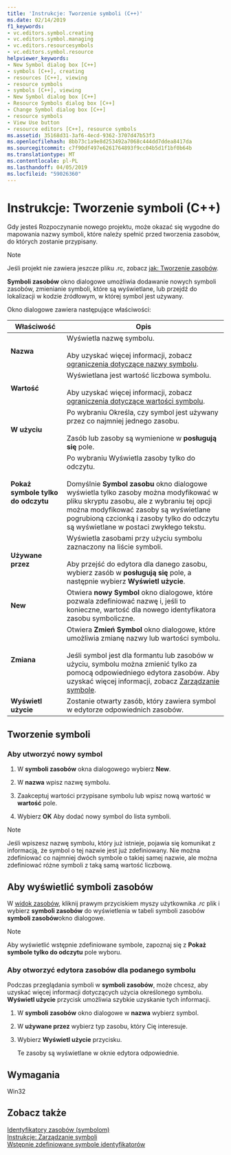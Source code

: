```yaml
---
title: 'Instrukcje: Tworzenie symboli (C++)'
ms.date: 02/14/2019
f1_keywords:
- vc.editors.symbol.creating
- vc.editors.symbol.managing
- vc.editors.resourcesymbols
- vc.editors.symbol.resource
helpviewer_keywords:
- New Symbol dialog box [C++]
- symbols [C++], creating
- resources [C++], viewing
- resource symbols
- symbols [C++], viewing
- New Symbol dialog box [C++]
- Resource Symbols dialog box [C++]
- Change Symbol dialog box [C++]
- resource symbols
- View Use button
- resource editors [C++], resource symbols
ms.assetid: 35168d31-3af6-4ecd-9362-3707d47b53f3
ms.openlocfilehash: 8bb73c1a9e8d253492a7068c444dd7ddea8417da
ms.sourcegitcommit: c7f90df497e6261764893f9cc04b5d1f1bf0b64b
ms.translationtype: MT
ms.contentlocale: pl-PL
ms.lasthandoff: 04/05/2019
ms.locfileid: "59026360"
---
```

# <a name="how-to-create-symbols-c"></a>Instrukcje: Tworzenie symboli (C++)

Gdy jesteś Rozpoczynanie nowego projektu, może okazać się wygodne do mapowania nazwy symboli, które należy spełnić przed tworzenia zasobów, do których zostanie przypisany.

> [!NOTE]
> Jeśli projekt nie zawiera jeszcze pliku .rc, zobacz [jak: Tworzenie zasobów](../windows/how-to-create-a-resource-script-file.md).

**Symboli zasobów** okno dialogowe umożliwia dodawanie nowych symboli zasobów, zmienianie symboli, które są wyświetlane, lub przejdź do lokalizacji w kodzie źródłowym, w której symbol jest używany.

Okno dialogowe zawiera następujące właściwości:

|Właściwość|Opis|
|--------------------------|------------------------------------------|
|**Nazwa**|Wyświetla nazwę symbolu.<br/><br/>Aby uzyskać więcej informacji, zobacz [ograniczenia dotyczące nazwy symbolu](../windows/symbol-name-restrictions.md).|
|**Wartość**|Wyświetlana jest wartość liczbowa symbolu.<br/><br/>Aby uzyskać więcej informacji, zobacz [ograniczenia dotyczące wartości symbolu](../windows/symbol-value-restrictions.md).|
|**W użyciu**|Po wybraniu Określa, czy symbol jest używany przez co najmniej jednego zasobu.<br/><br/>Zasób lub zasoby są wymienione w **posługują się** pole.|
|**Pokaż symbole tylko do odczytu**|Po wybraniu Wyświetla zasoby tylko do odczytu.<br/><br/>Domyślnie **Symbol zasobu** okno dialogowe wyświetla tylko zasoby można modyfikować w pliku skryptu zasobu, ale z wybraniu tej opcji można modyfikować zasoby są wyświetlane pogrubioną czcionką i zasoby tylko do odczytu są wyświetlane w postaci zwykłego tekstu.|
|**Używane przez**|Wyświetla zasobami przy użyciu symbolu zaznaczony na liście symboli.<br/><br/>Aby przejść do edytora dla danego zasobu, wybierz zasób w **posługują się** pole, a następnie wybierz **Wyświetl użycie**.|
|**New**|Otwiera **nowy Symbol** okno dialogowe, które pozwala zdefiniować nazwę i, jeśli to konieczne, wartość dla nowego identyfikatora zasobu symboliczne.|
|**Zmiana**|Otwiera **Zmień Symbol** okno dialogowe, które umożliwia zmianę nazwy lub wartości symbolu.<br/><br/>Jeśli symbol jest dla formantu lub zasobów w użyciu, symbolu można zmienić tylko za pomocą odpowiedniego edytora zasobów. Aby uzyskać więcej informacji, zobacz [Zarządzanie symbole](../windows/changing-unassigned-symbols.md).|
|**Wyświetl użycie**|Zostanie otwarty zasób, który zawiera symbol w edytorze odpowiednich zasobów.|

## <a name="create-symbols"></a>Tworzenie symboli

### <a name="to-create-a-new-symbol"></a>Aby utworzyć nowy symbol

1. W **symboli zasobów** okna dialogowego wybierz **New**.

1. W **nazwa** wpisz nazwę symbolu.

1. Zaakceptuj wartości przypisane symbolu lub wpisz nową wartość w **wartość** pole.

1. Wybierz **OK** Aby dodać nowy symbol do lista symboli.

> [!NOTE]
> Jeśli wpiszesz nazwę symbolu, który już istnieje, pojawia się komunikat z informacją, że symbol o tej nazwie jest już zdefiniowany. Nie można zdefiniować co najmniej dwóch symbole o takiej samej nazwie, ale można zdefiniować różne symboli z taką samą wartość liczbową.

## <a name="to-view-resource-symbols"></a>Aby wyświetlić symboli zasobów

W [widok zasobów](how-to-create-a-resource-script-file.md#create-resources), kliknij prawym przyciskiem myszy użytkownika *.rc* plik i wybierz **symboli zasobów** do wyświetlenia w tabeli symboli zasobów **symboli zasobów**okno dialogowe.

> [!NOTE]
> Aby wyświetlić wstępnie zdefiniowane symbole, zapoznaj się z **Pokaż symbole tylko do odczytu** pole wyboru.

### <a name="to-open-the-resource-editor-for-a-given-symbol"></a>Aby otworzyć edytora zasobów dla podanego symbolu

Podczas przeglądania symboli w **symboli zasobów**, może chcesz, aby uzyskać więcej informacji dotyczących użycia określonego symbolu. **Wyświetl użycie** przycisk umożliwia szybkie uzyskanie tych informacji.

1. W **symboli zasobów** okno dialogowe w **nazwa** wybierz symbol.

1. W **używane przez** wybierz typ zasobu, który Cię interesuje.

1. Wybierz **Wyświetl użycie** przycisku.

   Te zasoby są wyświetlane w oknie edytora odpowiednie.

## <a name="requirements"></a>Wymagania

Win32

## <a name="see-also"></a>Zobacz także

[Identyfikatory zasobów (symbolom)](../windows/symbols-resource-identifiers.md)<br/>
[Instrukcje: Zarządzanie symboli](../windows/changing-a-symbol-or-symbol-name-id.md)<br/>
[Wstępnie zdefiniowane symbole identyfikatorów](../windows/predefined-symbol-ids.md)<br/>